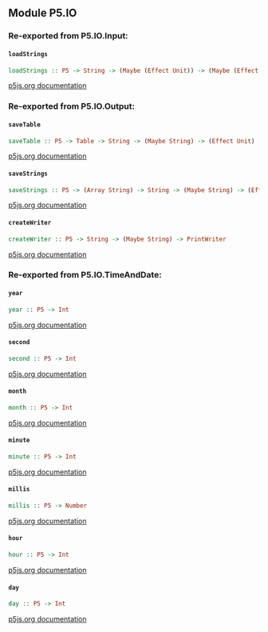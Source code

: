 ## Module P5.IO


### Re-exported from P5.IO.Input:

#### `loadStrings`

``` purescript
loadStrings :: P5 -> String -> (Maybe (Effect Unit)) -> (Maybe (Effect Unit)) -> (Array String)
```

[p5js.org documentation](https://p5js.org/reference/#/p5/loadStrings)

### Re-exported from P5.IO.Output:

#### `saveTable`

``` purescript
saveTable :: P5 -> Table -> String -> (Maybe String) -> (Effect Unit)
```

[p5js.org documentation](https://p5js.org/reference/#/p5/saveTable)

#### `saveStrings`

``` purescript
saveStrings :: P5 -> (Array String) -> String -> (Maybe String) -> (Effect Unit)
```

[p5js.org documentation](https://p5js.org/reference/#/p5/saveStrings)

#### `createWriter`

``` purescript
createWriter :: P5 -> String -> (Maybe String) -> PrintWriter
```

[p5js.org documentation](https://p5js.org/reference/#/p5/createWriter)

### Re-exported from P5.IO.TimeAndDate:

#### `year`

``` purescript
year :: P5 -> Int
```

[p5js.org documentation](https://p5js.org/reference/#/p5/year)

#### `second`

``` purescript
second :: P5 -> Int
```

[p5js.org documentation](https://p5js.org/reference/#/p5/second)

#### `month`

``` purescript
month :: P5 -> Int
```

[p5js.org documentation](https://p5js.org/reference/#/p5/month)

#### `minute`

``` purescript
minute :: P5 -> Int
```

[p5js.org documentation](https://p5js.org/reference/#/p5/minute)

#### `millis`

``` purescript
millis :: P5 -> Number
```

[p5js.org documentation](https://p5js.org/reference/#/p5/millis)

#### `hour`

``` purescript
hour :: P5 -> Int
```

[p5js.org documentation](https://p5js.org/reference/#/p5/hour)

#### `day`

``` purescript
day :: P5 -> Int
```

[p5js.org documentation](https://p5js.org/reference/#/p5/day)

